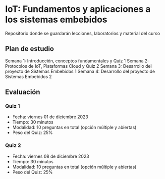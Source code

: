 # IoT: Fundamentos y aplicaciones a los sistemas embebidos

Repositorio donde se guardarán lecciones, laboratorios y material del curso

## Plan de estudio​

Semana 1: Introducción, conceptos fundamentales y Quiz 1​
Semana 2: Protocolos de IoT, Plataformas Cloud y Quiz 2​
Semana 3: Desarrollo del proyecto de Sistemas Embebidos 1​
Semana 4: Desarrollo del proyecto de Sistemas Embebidos 2

## Evaluación

### Quiz 1 
- Fecha: viernes 01 de diciembre 2023
- Tiempo: 30 minutos
- Modalidad: 10 preguntas en total (opción múltiple y abiertas)
- Peso del Quiz: 25%

### Quiz 2
- Fecha: viernes 08 de diciembre 2023
- Tiempo: 30 minutos
- Modalidad: 10 preguntas en total (opción múltiple y abiertas)
- Peso del Quiz: 25%

